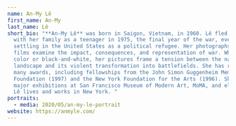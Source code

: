 ```yaml
---
name: An-My Lê
first_name: An-My
last_name: Lê
short_bio: "**An-My Lê** was born in Saigon, Vietnam, in 1960. Lê fled Vietnam
  with her family as a teenager in 1975, the final year of the war, eventually
  settling in the United States as a political refugee. Her photographs and
  films examine the impact, consequences, and representation of war. Whether in
  color or black-and-white, her pictures frame a tension between the natural
  landscape and its violent transformation into battlefields. She has received
  many awards, including fellowships from the John Simon Guggenheim Memorial
  Foundation (1997) and the New York Foundation for the Arts (1996). She has had
  major exhibitions at San Francisco Museum of Modern Art, MoMA, and elsewhere.
  Lê lives and works in New York. "
portraits:
  - media: 2020/05/an-my-le-portrait
website: https://anmyle.com/
---
```

